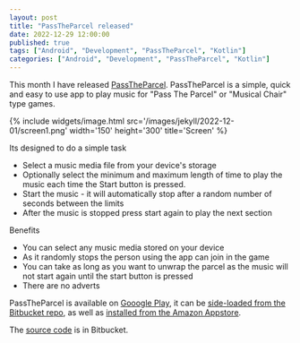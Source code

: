 ```yaml
---
layout: post
title: "PassTheParcel released"
date: 2022-12-29 12:00:00
published: true
tags: ["Android", "Development", "PassTheParcel", "Kotlin"]
categories: ["Android", "Development", "PassTheParcel", "Kotlin"]
---
```


This month I have released [PassTheParcel][ptp-source]. PassTheParcel is a simple, quick and easy to use app to play music for "Pass The Parcel" or "Musical Chair" type games.

{% include widgets/image.html src='/images/jekyll/2022-12-01/screen1.png' width='150' height='300' title='Screen' %}

Its designed to do a simple task

- Select a music media file from your device's storage
- Optionally select the minimum and maximum length of time to play the music each time the Start button is pressed.
- Start the music - it will automatically stop after a random number of seconds between the limits
- After the music is stopped press start again to play the next section

Benefits

- You can select any music media stored on your device
- As it randomly stops the person using the app can join in the game
- You can take as long as you want to unwrap the parcel as the music will not start again until the start button is pressed 
- There are no adverts

PassTheParcel is available on [Gooogle Play][ptp-play], it can be [side-loaded from the Bitbucket repo][ptp-sideload], as well as [installed from the Amazon Appstore][ptp-amazon].

The [source code][ptp-source] is in Bitbucket.


[ptp-play]:        https://play.google.com/store/apps/details?id=net.derekwilson.passtheparcel
[ptp-source]:      https://bitbucket.org/derekwilson/passtheparcel/src/master/
[ptp-sideload]:    https://bitbucket.org/derekwilson/passtheparcel/src/master/Support/Releases/
[ptp-amazon]:      https://www.amazon.com/Derek-Wilson-PassTheParcel/dp/B0BQQ9GJNV/
[amazon-appstore]: https://www.amazon.com/gp/mas/get-appstore/android


